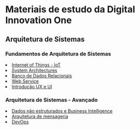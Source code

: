 # Materiais de estudo da Digital Innovation One

## Arquitetura de Sistemas
### Fundamentos de Arquitetura de Sistemas
<li><a href="https://github.com/alfeups/estudos-dio/blob/master/arquitetura-sistemas/fundamentos/architecture-apps-iot/iot.md">Internet of Things - IoT</a>
<li><a href="https://github.com/alfeups/estudos-dio/blob/master/arquitetura-sistemas/fundamentos/architecture-apps/systems-architecture.md">System Architectures</a>
<li><a href="https://github.com/alfeups/estudos-dio/blob/master/arquitetura-sistemas/fundamentos/architecture-dados/bd-relacional.md">Banco de Dados Relacionais</a>
<li><a href="https://github.com/alfeups/estudos-dio/blob/master/arquitetura-sistemas/fundamentos/architecture-systems-gft/webservice.md">Web Service</a>
<li><a href="https://github.com/alfeups/estudos-dio/blob/master/arquitetura-sistemas/fundamentos/responsividade-userexp/ux/ui.md">Introdução UX e UI</a>

### Arquitetura de Sistemas - Avançado
<li><a href="https://github.com/alfeups/estudos-dio/blob/master/arquitetura-sistemas/avancado/arq-dados-naoestruturados-bi/dados-bi.md">Dados não estruturados e Business Intelligence</a>
<li><a href="https://github.com/alfeups/estudos-dio/blob/master/arquitetura-sistemas/avancado/integracao-sistemas-mensageria/arq-mensageria.md">Arquitetura de mensageria</a>
<li><a href="https://github.com/alfeups/estudos-dio/blob/master/arquitetura-sistemas/avancado/operacao-software-integrado/dev-op-softwareintegrado.md">DevOps</a>